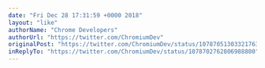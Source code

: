 ```yaml
---
date: "Fri Dec 28 17:31:59 +0000 2018"
layout: "like"
authorName: "Chrome Developers"
authorUrl: "https://twitter.com/ChromiumDev"
originalPost: "https://twitter.com/ChromiumDev/status/1078705130332176384"
inReplyTo: "https://twitter.com/ChromiumDev/status/1078702762806988800"
---
```

